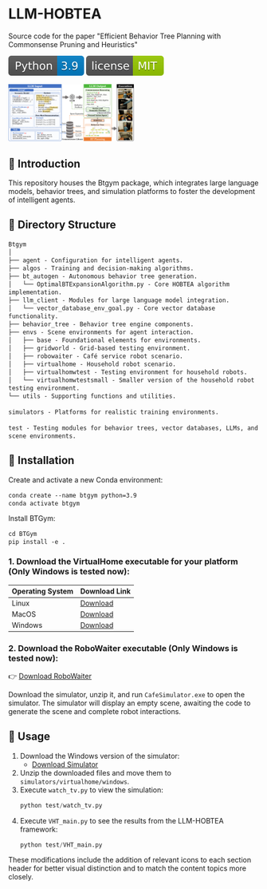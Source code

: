 # LLM-HOBTEA

Source code for the paper "Efficient Behavior Tree Planning with Commonsense Pruning and Heuristics"

![Python Version](images/python39.svg)
![GitHub license](images/license.svg)

<img src="images/framework.png" width="50%">

## 🌳 Introduction

This repository houses the Btgym package, which integrates large language models, behavior trees, and simulation platforms to foster the development of intelligent agents.

## 📂 Directory Structure

```
Btgym
│
├── agent - Configuration for intelligent agents.
├── algos - Training and decision-making algorithms.
├── bt_autogen - Autonomous behavior tree generation.
│   └── OptimalBTExpansionAlgorithm.py - Core HOBTEA algorithm implementation.
├── llm_client - Modules for large language model integration.
│   └── vector_database_env_goal.py - Core vector database functionality.
├── behavior_tree - Behavior tree engine components.
├── envs - Scene environments for agent interaction.
│   ├── base - Foundational elements for environments.
│   ├── gridworld - Grid-based testing environment.
│   ├── robowaiter - Café service robot scenario.
│   ├── virtualhome - Household robot scenario.
│   ├── virtualhomwtest - Testing environment for household robots.
│   └── virtualhomwtestsmall - Smaller version of the household robot testing environment.
└── utils - Supporting functions and utilities.

simulators - Platforms for realistic training environments.

test - Testing modules for behavior trees, vector databases, LLMs, and scene environments.
```

## 🔧 Installation

Create and activate a new Conda environment:

```shell
conda create --name btgym python=3.9
conda activate btgym
```

Install BTGym:

```shell
cd BTGym
pip install -e .
```

### 1. Download the VirtualHome executable for your platform (Only Windows is tested now):

| Operating System | Download Link                                                                      |
|:-----------------|:-----------------------------------------------------------------------------------|
| Linux            | [Download](http://virtual-home.org/release/simulator/v2.0/v2.3.0/linux_exec.zip)   |
| MacOS            | [Download](http://virtual-home.org/release/simulator/v2.0/v2.3.0/macos_exec.zip)   |
| Windows          | [Download](http://virtual-home.org/release/simulator/v2.0/v2.3.0/windows_exec.zip) |

### 2. Download the RoboWaiter executable (Only Windows is tested now):

👉 [Download RoboWaiter](https://drive.google.com/file/d/1ayAQZbPOyQV2W-V_ZdYv6AoqLOg0zvm1/view?usp=sharing)

Download the simulator, unzip it, and run `CafeSimulator.exe` to open the simulator. The simulator will display an empty scene, awaiting the code to generate the scene and complete robot interactions.

## 🚀 Usage

1. Download the Windows version of the simulator:
   - [Download Simulator](http://virtual-home.org/release/simulator/v2.0/v2.3.0/windows_exec.zip)
2. Unzip the downloaded files and move them to `simulators/virtualhome/windows`.
3. Execute `watch_tv.py` to view the simulation:
   ```python
   python test/watch_tv.py
   ```
4. Execute `VHT_main.py` to see the results from the LLM-HOBTEA framework:
   ```python
   python test/VHT_main.py
   ```

These modifications include the addition of relevant icons to each section header for better visual distinction and to match the content topics more closely.
